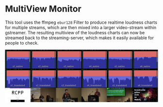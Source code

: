 # MultiView Monitor
This tool uses the ffmpeg `ebur128` Filter to produce realtime loudness charts for multiple streams, which are then mixed into a larger video-stream within gstreamer.
The resulting multiview of the loudness charts can now be streamed back to the streaming-server, which makes it easily available for people to check.

![Example Output](screenshot.jpg)